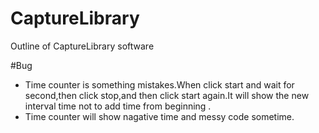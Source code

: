 # CaptureLibrary
Outline of CaptureLibrary software

#Bug
- Time counter is something mistakes.When click start and wait for second,then click stop,and then click start again.It will show the new interval time not to add time from beginning .
- Time counter will show nagative time and messy code sometime.
